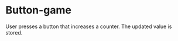 Button-game
===========

User presses a button that increases a counter. The updated value is stored.
